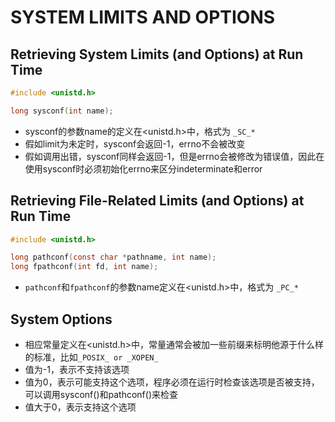 # SYSTEM LIMITS AND OPTIONS

## Retrieving System Limits (and Options) at Run Time

```c
#include <unistd.h>

long sysconf(int name);
```

- sysconf的参数name的定义在<unistd.h>中，格式为 `_SC_*`
- 假如limit为未定时，sysconf会返回-1，errno不会被改变
- 假如调用出错，sysconf同样会返回-1，但是errno会被修改为错误值，因此在使用sysconf时必须初始化errno来区分indeterminate和error

## Retrieving File-Related Limits (and Options) at Run Time

```c
#include <unistd.h>

long pathconf(const char *pathname, int name);
long fpathconf(int fd, int name);
```

- `pathconf`和`fpathconf`的参数name定义在<unistd.h>中，格式为 `_PC_*`

## System Options

- 相应常量定义在<unistd.h>中，常量通常会被加一些前缀来标明他源于什么样的标准，比如`_POSIX_ or _XOPEN_`
- 值为-1，表示不支持该选项
- 值为0，表示可能支持这个选项，程序必须在运行时检查该选项是否被支持，可以调用sysconf()和pathconf()来检查
- 值大于0，表示支持这个选项